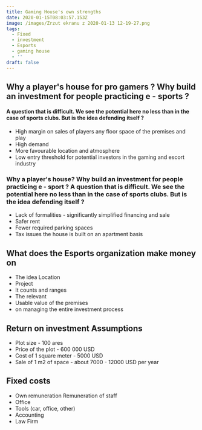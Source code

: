```yaml
---
title: Gaming House's own strengths
date: 2020-01-15T08:03:57.153Z
image: /images/Zrzut ekranu z 2020-01-13 12-19-27.png
tags:
  - Fixed
  - investment
  - Esports
  - gaming house
  - ''
draft: false
---
```

## Why a player's house for pro gamers ? Why build an investment for people practicing e - sports ? 

#### A question that is difficult. We see the potential here no less than in the case of sports clubs. But is the idea defending itself ? 



- High margin on sales of players any floor space of the premises and play
- High demand
- More favourable location and atmosphere
- Low entry threshold for potential investors in the gaming and escort industry



### Why a player's house? Why build an investment for people practicing e - sport ? A question that is difficult. We see the potential here no less than in the case of sports clubs. But is the idea defending itself ?

- Lack of formalities - significantly simplified financing and sale
- Safer rent
- Fewer required parking spaces
- Tax issues the house is built on an apartment basis 

## What does the Esports organization make money on

- The idea Location
- Project
- It counts and ranges
- The relevant
- Usable value of the premises
- on managing the entire investment process

## Return on investment Assumptions

* Plot size - 100 ares
* Price of the plot - 600 000 USD
* Cost of 1 square meter - 5000 USD
* Sale of 1 m2 of space - about 7000 - 12000 USD per year

## Fixed costs 

- Own remuneration Remuneration of staff
- Office
- Tools (car, office, other)
- Accounting
- Law Firm

